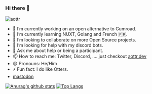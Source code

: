 ### Hi there 👋
<p align="left"> <img src="https://komarev.com/ghpvc/?username=aottr&color=00a35b" alt="aottr" /> </p>

- 🔭 I’m currently working on an open alternative to Gumroad.
- 🌱 I’m currently learning NUXT, Golang and French 🇫🇷.
- 👯 I’m looking to collaborate on more Open Source projects.
- 🤔 I’m looking for help with my discord bots.
- 💬 Ask me about help or being a participant.
- 📫 How to reach me: Twitter, Discord, .... just checkout [aottr.dev](https://aottr.dev)
- 😄 Pronouns: He/Him
- ⚡ Fun fact: I do like Otters.
- <a href="https://tech.lgbt/web/@arch" rel="me">mastodon</a>

[![Anurag's github stats](https://github-readme-stats.vercel.app/api?username=aottr&theme=vue&count_private=true&show_icons=true)](https://github.com/anuraghazra/github-readme-stats)
[![Top Langs](https://github-readme-stats.vercel.app/api/top-langs/?username=aottr&theme=vue&layout=compact&exclude_repo=KommSys&langs_count=6)](https://github.com/anuraghazra/github-readme-stats)
